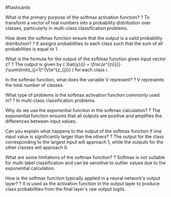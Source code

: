 #flashcards

What is the primary purpose of the softmax activation function?
?
To transform a vector of real numbers into a probability distribution over classes, particularly in multi-class classification problems.

How does the softmax function ensure that the output is a valid probability distribution?
?
It assigns probabilities to each class such that the sum of all probabilities is equal to 1.

What is the formula for the output of the softmax function given input vector z?
?
The output is given by \( \hat{y}_{i} = \frac{e^{z_{i}}}{\sum\limits_{j=1}^{V}e^{z_{j}}} \) for each class i.

In the softmax function, what does the variable V represent?
?
V represents the total number of classes.

What type of problems is the softmax activation function commonly used in?
?
In multi-class classification problems.

Why do we use the exponential function in the softmax calculation?
?
The exponential function ensures that all outputs are positive and amplifies the differences between input values.

Can you explain what happens to the output of the softmax function if one input value is significantly larger than the others?
?
The output for the class corresponding to the largest input will approach 1, while the outputs for the other classes will approach 0.

What are some limitations of the softmax function?
?
Softmax is not suitable for multi-label classification and can be sensitive to outlier values due to the exponential calculation.

How is the softmax function typically applied in a neural network's output layer?
?
It is used as the activation function in the output layer to produce class probabilities from the final layer's raw output logits.

